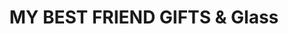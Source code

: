 ---
title: "MY BEST FRIEND GIFTS & Glass"
url: /montpelier/my-best-friend-gifts-and-glass/
shop: gift
---